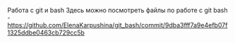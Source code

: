 Работа с git и bash
Здесь можно посмотреть файлы по работе с git bash - https://github.com/ElenaKarpushina/git_bash/commit/9dba3fff7a9e4efb07f1325ddbe0463cb729cc5b
